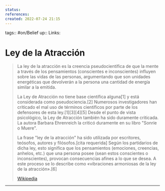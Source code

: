 ```yaml
---
status:
references:
created: 2022-07-24 21:15
---
```

tags:: #on/Belief 
up::
Links: 
# Ley de la Atracción
> La ley de la atracción  es la creencia pseudocientífica de que la mente a través de los pensamientos (conscientes e inconscientes) influyen sobre las vidas de las personas, argumentando que son unidades energéticas que devolverán a la persona una cantidad de energía similar a la emitida. 
>
> La Ley de Atracción no tiene base científica alguna[1]​ y está considerada como pseudociencia.[2]​ Numerosos investigadores han criticado el mal uso de términos científicos por parte de los defensores de esta ley.[1]​[3]​[4]​[5]​ Desde el punto de vista psicológico, la Ley de Atracción también ha sido duramente criticada. La autora Barbara Ehrenreich la criticó duramente en su libro "Sonríe o Muere".
>
> La frase "ley de la atracción" ha sido utilizada por escritores, teósofos, autores y filósofos.[cita requerida] Según los partidarios de dicha ley, esto significa que los pensamientos (emociones, creencias, anhelos, etc.) que una persona posee (sean estos conscientes o inconscientes), provocan consecuencias afines a lo que se desea. A este proceso se lo describe como «vibraciones armoniosas de la ley de la atracción».[6]​
>
> [Wikipedia](https://es.wikipedia.org/wiki/Ley%20de%20la%20atracci%C3%B3n)
___
